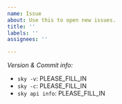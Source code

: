 ```yaml
---
name: Issue
about: Use this to open new issues.
title: ''
labels: ''
assignees: ''

---
```

<!-- Describe the bug report / feature request here -->




<!-- If relevant, fill in versioning info to help us troubleshoot -->
_Version & Commit info:_
* `sky -v`: PLEASE_FILL_IN
* `sky -c`: PLEASE_FILL_IN
* `sky api info`: PLEASE_FILL_IN
